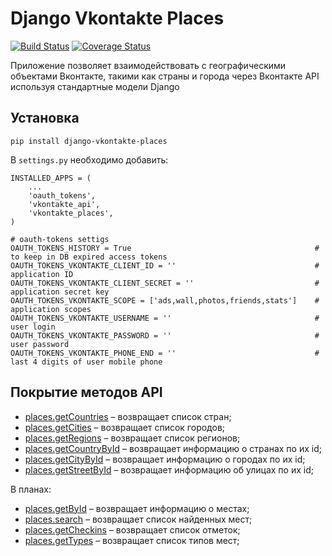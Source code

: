 # Django Vkontakte Places

[![Build Status](https://travis-ci.org/ramusus/django-vkontakte-places.png?branch=master)](https://travis-ci.org/ramusus/django-vkontakte-places) [![Coverage Status](https://coveralls.io/repos/ramusus/django-vkontakte-places/badge.png?branch=master)](https://coveralls.io/r/ramusus/django-vkontakte-places)

Приложение позволяет взаимодействовать с географическими объектами Вконтакте, такими как страны и города через Вконтакте API используя стандартные модели Django

## Установка

    pip install django-vkontakte-places

В `settings.py` необходимо добавить:

    INSTALLED_APPS = (
        ...
        'oauth_tokens',
        'vkontakte_api',
        'vkontakte_places',
    )

    # oauth-tokens settigs
    OAUTH_TOKENS_HISTORY = True                                         # to keep in DB expired access tokens
    OAUTH_TOKENS_VKONTAKTE_CLIENT_ID = ''                               # application ID
    OAUTH_TOKENS_VKONTAKTE_CLIENT_SECRET = ''                           # application secret key
    OAUTH_TOKENS_VKONTAKTE_SCOPE = ['ads,wall,photos,friends,stats']    # application scopes
    OAUTH_TOKENS_VKONTAKTE_USERNAME = ''                                # user login
    OAUTH_TOKENS_VKONTAKTE_PASSWORD = ''                                # user password
    OAUTH_TOKENS_VKONTAKTE_PHONE_END = ''                               # last 4 digits of user mobile phone

## Покрытие методов API

* [places.getCountries](http://vk.com/developers.php?oid=-1&p=polls.getCountries) – возвращает список стран;
* [places.getCities](http://vk.com/developers.php?oid=-1&p=polls.getCities) – возвращает список городов;
* [places.getRegions](http://vk.com/developers.php?oid=-1&p=polls.getRegions) – возвращает список регионов;
* [places.getCountryById](http://vk.com/developers.php?oid=-1&p=polls.getCountryById) – возвращает информацию о странах по их id;
* [places.getCityById](http://vk.com/developers.php?oid=-1&p=polls.getCityById) – возвращает информацию о городах по их id;
* [places.getStreetById](http://vk.com/developers.php?oid=-1&p=polls.getStreetById) – возвращает информацию об улицах по их id;

В планах:

* [places.getById](http://vk.com/developers.php?oid=-1&p=polls.getById) – возвращает информацию о местах;
* [places.search](http://vk.com/developers.php?oid=-1&p=polls.search) – возвращает список найденных мест;
* [places.getCheckins](http://vk.com/developers.php?oid=-1&p=polls.getCheckins) – возвращает список отметок;
* [places.getTypes](http://vk.com/developers.php?oid=-1&p=polls.getTypes) – возвращает список типов мест;